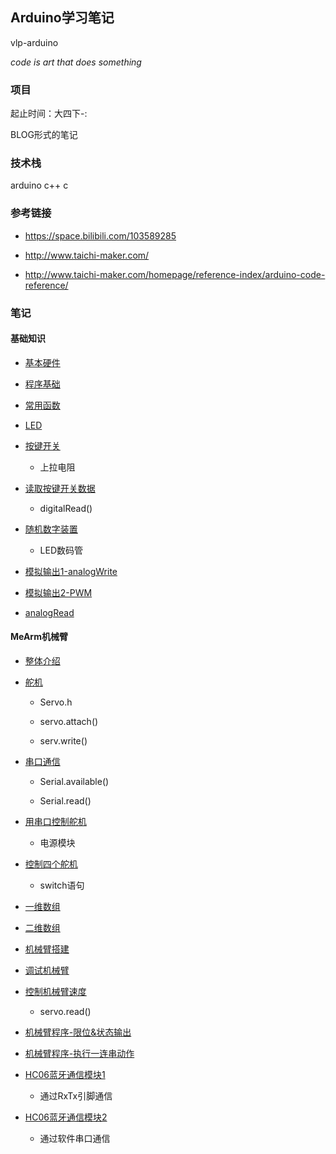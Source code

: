 ## Arduino学习笔记

vlp-arduino

_code is art that does something_

### 项目

起止时间：大四下-:

BLOG形式的笔记

### 技术栈

arduino c++ c

### 参考链接

* https://space.bilibili.com/103589285

* http://www.taichi-maker.com/

* http://www.taichi-maker.com/homepage/reference-index/arduino-code-reference/

### 笔记

#### 基础知识

* [基本硬件](./notes/基础知识/基本硬件.md)

* [程序基础](./notes/基础知识/程序基础.md)

* [常用函数](./notes/基础知识/常用函数.md)

* [LED](./notes/基础知识/LED.md)

* [按键开关](./notes/基础知识/按键开关.md)
    
    * 上拉电阻

* [读取按键开关数据](./notes/基础知识/读取按键开关数据.md)

    * digitalRead()

* [随机数字装置](./notes/基础知识/随机数字装置.md)

    * LED数码管

* [模拟输出1-analogWrite](./notes/基础知识/analogWrite.md)

* [模拟输出2-PWM](./notes/基础知识/PWM.md)

* [analogRead](./notes/基础知识/analogRead.md)

#### MeArm机械臂

* [整体介绍](./notes/机械臂/整体架构.md)

* [舵机](./notes/机械臂/舵机.md)

    * Servo.h

    * servo.attach()

    * serv.write()

* [串口通信](./notes/机械臂/串口通讯.md)

    * Serial.available()

    * Serial.read()

* [用串口控制舵机](./notes/机械臂/用串口控制舵机.md)

    * 电源模块

* [控制四个舵机](./notes/机械臂/控制四个伺服电机.md)

    * switch语句

* [一维数组](./notes/机械臂/一维数组.md)

* [二维数组](./notes/机械臂/二维数组.md)

* [机械臂搭建](./notes/机械臂/机械臂搭建.md)

* [调试机械臂](./notes/机械臂/调试机械臂.md)

* [控制机械臂速度](./notes/机械臂/控制机械臂速度.md)

    * servo.read()

* [机械臂程序-限位&状态输出](./notes/机械臂/程序1.md)

* [机械臂程序-执行一连串动作](./notes/机械臂/程序2.md)

* [HC06蓝牙通信模块1](./notes/机械臂/HC06蓝牙模块1.md)

    * 通过RxTx引脚通信

* [HC06蓝牙通信模块2](./notes/机械臂/HC06蓝牙模块2.md)

    * 通过软件串口通信

